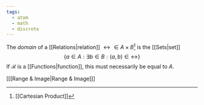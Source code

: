 ```yaml
---
tags:
  - atom
  - math
  - discrete
---
```

The *domain* of a [[Relations|relation]] $\rel \in A \times B$[^1] is the [[Sets|set]]
$$ \left\{ a \in A : \exists b \in B: (a,b) \in \rel \right\} $$
If $\mathcal{R}$ is a [[Functions|function]], this must necessarily be equal to $A$.

\[[[Range & Image|Range & Image]]\]

[^1]: [[Cartesian Product]]
